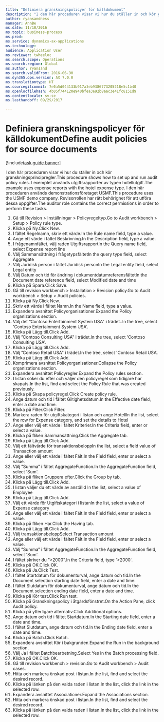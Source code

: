 ```yaml
--- 
title: "Definiera granskningspolicyer för källdokument"
description: "I den här proceduren visar vi hur du ställer in och kör granskningsprincipregler."
author: ryansandness
manager: AnnBe
ms.date: 11/10/2016
ms.topic: business-process
ms.prod: 
ms.service: dynamics-ax-applications
ms.technology: 
audience: Application User
ms.reviewer: twheeloc
ms.search.scope: Operations
ms.search.region: Global
ms.author: ryansand
ms.search.validFrom: 2016-06-30
ms.dyn365.ops.version: AX 7.0.0
ms.translationtype: HT
ms.sourcegitcommit: 7e0a5d044133b917a3eb9386773205218e5c1b40
ms.openlocfilehash: 4b05f744120e940bfea3e92b8aac3e41fc8151d9
ms.contentlocale: sv-se
ms.lasthandoff: 09/29/2017

---
```

# <a name="define-audit-policies-for-source-documents"></a><span data-ttu-id="3c466-103">Definiera granskningspolicyer för källdokument</span><span class="sxs-lookup"><span data-stu-id="3c466-103">Define audit policies for source documents</span></span>

[!include[task guide banner](../../includes/task-guide-banner.md)]

<span data-ttu-id="3c466-104">I den här proceduren visar vi hur du ställer in och kör granskningsprincipregler.</span><span class="sxs-lookup"><span data-stu-id="3c466-104">This procedure shows how to set up and run audit policy rules.</span></span> <span data-ttu-id="3c466-105">I exemplet används utgiftsrapporter av typen hotellutgift.</span><span class="sxs-lookup"><span data-stu-id="3c466-105">The example uses expense reports with the hotel expense type.</span></span> <span data-ttu-id="3c466-106">I den här proceduren används demonstrationsföretaget USMF.</span><span class="sxs-lookup"><span data-stu-id="3c466-106">This procedure uses the USMF demo company.</span></span> <span data-ttu-id="3c466-107">Revisorrollen har rätt behörighet för att utföra dessa uppgifter.</span><span class="sxs-lookup"><span data-stu-id="3c466-107">The auditor role contains the correct permissions in order to perform these tasks.</span></span>

1. <span data-ttu-id="3c466-108">Gå till Revision > Inställningar > Policyregeltyp.</span><span class="sxs-lookup"><span data-stu-id="3c466-108">Go to Audit workbench > Setup > Policy rule type.</span></span>
2. <span data-ttu-id="3c466-109">Klicka på Ny.</span><span class="sxs-lookup"><span data-stu-id="3c466-109">Click New.</span></span>
3. <span data-ttu-id="3c466-110">I fältet Regelnamn, skriv ett värde.</span><span class="sxs-lookup"><span data-stu-id="3c466-110">In the Rule name field, type a value.</span></span>
4. <span data-ttu-id="3c466-111">Ange ett värde i fältet Beskrivning.</span><span class="sxs-lookup"><span data-stu-id="3c466-111">In the Description field, type a value.</span></span>
5. <span data-ttu-id="3c466-112">I frågenamnfältet, välj raden Utgiftsrapport</span><span class="sxs-lookup"><span data-stu-id="3c466-112">In the Query name field, select Expense report line</span></span>
6. <span data-ttu-id="3c466-113">Välj Sammansättning i frågetypsfältet</span><span class="sxs-lookup"><span data-stu-id="3c466-113">In the query type field, select Aggregate</span></span>
7. <span data-ttu-id="3c466-114">Välj Juridisk person i fältet Juridisk person</span><span class="sxs-lookup"><span data-stu-id="3c466-114">In the Legal entity field, select Legal entity</span></span>
8. <span data-ttu-id="3c466-115">Välj Datum och tid för ändring i dokumentdatumreferensfältet</span><span class="sxs-lookup"><span data-stu-id="3c466-115">In the Document date reference field, select Modified date and time</span></span>
9. <span data-ttu-id="3c466-116">Klicka på Spara.</span><span class="sxs-lookup"><span data-stu-id="3c466-116">Click Save.</span></span>
10. <span data-ttu-id="3c466-117">Gå till revision workbench > Installation > Revision policy.</span><span class="sxs-lookup"><span data-stu-id="3c466-117">Go to Audit workbench > Setup > Audit policies.</span></span>
11. <span data-ttu-id="3c466-118">Klicka på Ny.</span><span class="sxs-lookup"><span data-stu-id="3c466-118">Click New.</span></span>
12. <span data-ttu-id="3c466-119">Skriv ett värde i fältet Namn.</span><span class="sxs-lookup"><span data-stu-id="3c466-119">In the Name field, type a value.</span></span>
13. <span data-ttu-id="3c466-120">Expandera avsnittet Policyorganisationer.</span><span class="sxs-lookup"><span data-stu-id="3c466-120">Expand the Policy organizations section.</span></span>
14. <span data-ttu-id="3c466-121">Välj det ”Contoso Entertainment System USA" i trädet..</span><span class="sxs-lookup"><span data-stu-id="3c466-121">In the tree, select 'Contoso Entertainment System USA'.</span></span>
15. <span data-ttu-id="3c466-122">Klicka på Lägg till.</span><span class="sxs-lookup"><span data-stu-id="3c466-122">Click Add.</span></span>
16. <span data-ttu-id="3c466-123">Välj ”Contoso Consulting USA" i trädet.</span><span class="sxs-lookup"><span data-stu-id="3c466-123">In the tree, select 'Contoso Consulting USA'.</span></span>
17. <span data-ttu-id="3c466-124">Klicka på Lägg till.</span><span class="sxs-lookup"><span data-stu-id="3c466-124">Click Add.</span></span>
18. <span data-ttu-id="3c466-125">Välj ”Contoso Retail USA" i trädet.</span><span class="sxs-lookup"><span data-stu-id="3c466-125">In the tree, select 'Contoso Retail USA'.</span></span>
19. <span data-ttu-id="3c466-126">Klicka på Lägg till.</span><span class="sxs-lookup"><span data-stu-id="3c466-126">Click Add.</span></span>
20. <span data-ttu-id="3c466-127">Komprimera avsnittet Policyorganisationer.</span><span class="sxs-lookup"><span data-stu-id="3c466-127">Collapse the Policy organizations section.</span></span>
21. <span data-ttu-id="3c466-128">Expandera avsnittet Policyregler.</span><span class="sxs-lookup"><span data-stu-id="3c466-128">Expand the Policy rules section.</span></span>
22. <span data-ttu-id="3c466-129">I listan söker du efter och väljer den policyregel som tidigare har skapats.</span><span class="sxs-lookup"><span data-stu-id="3c466-129">In the list, find and select the Policy Rule that was created previously.</span></span>
23. <span data-ttu-id="3c466-130">Klicka på Skapa policyregel.</span><span class="sxs-lookup"><span data-stu-id="3c466-130">Click Create policy rule.</span></span>
24. <span data-ttu-id="3c466-131">Ange datum och tid i fältet Giltighetsdatum.</span><span class="sxs-lookup"><span data-stu-id="3c466-131">In the Effective date field, enter a date and time.</span></span>
25. <span data-ttu-id="3c466-132">Klicka på Filter.</span><span class="sxs-lookup"><span data-stu-id="3c466-132">Click Filter.</span></span>
26. <span data-ttu-id="3c466-133">Markera raden för utgiftskategori i listan och ange Hotell</span><span class="sxs-lookup"><span data-stu-id="3c466-133">In the list, select the row for Expense category, and set the details to Hotel</span></span>
27. <span data-ttu-id="3c466-134">Ange eller välj ett värde i fältet Kriterier.</span><span class="sxs-lookup"><span data-stu-id="3c466-134">In the Criteria field, enter or select a value.</span></span>
28. <span data-ttu-id="3c466-135">Klicka på fliken Sammansättning.</span><span class="sxs-lookup"><span data-stu-id="3c466-135">Click the Aggregate tab.</span></span>
29. <span data-ttu-id="3c466-136">Klicka på Lägg till.</span><span class="sxs-lookup"><span data-stu-id="3c466-136">Click Add.</span></span>
30. <span data-ttu-id="3c466-137">Välj ett fältvärde för transaktionsbelopp</span><span class="sxs-lookup"><span data-stu-id="3c466-137">In the list, select a field value of Transaction amount</span></span>
31. <span data-ttu-id="3c466-138">Ange eller välj ett värde i fältet Fält.</span><span class="sxs-lookup"><span data-stu-id="3c466-138">In the Field field, enter or select a value.</span></span>
32. <span data-ttu-id="3c466-139">Välj ”Summa” i fältet AggregateFunction.</span><span class="sxs-lookup"><span data-stu-id="3c466-139">In the AggregateFunction field, select 'Sum'.</span></span>
33. <span data-ttu-id="3c466-140">Klicka på fliken Gruppera efter.</span><span class="sxs-lookup"><span data-stu-id="3c466-140">Click the Group by tab.</span></span>
34. <span data-ttu-id="3c466-141">Klicka på Lägg till.</span><span class="sxs-lookup"><span data-stu-id="3c466-141">Click Add.</span></span>
35. <span data-ttu-id="3c466-142">I listan väljer du ett värde av anställd </span><span class="sxs-lookup"><span data-stu-id="3c466-142">In the list, select a value of Employee</span></span> 
36. <span data-ttu-id="3c466-143">Klicka på Lägg till.</span><span class="sxs-lookup"><span data-stu-id="3c466-143">Click Add.</span></span>
37. <span data-ttu-id="3c466-144">Välj ett värde för Utgiftskategori i listan</span><span class="sxs-lookup"><span data-stu-id="3c466-144">In the list, select a value of Expense category</span></span>
38. <span data-ttu-id="3c466-145">Ange eller välj ett värde i fältet Fält.</span><span class="sxs-lookup"><span data-stu-id="3c466-145">In the Field field, enter or select a value.</span></span>
39. <span data-ttu-id="3c466-146">Klicka på fliken Har.</span><span class="sxs-lookup"><span data-stu-id="3c466-146">Click the Having tab.</span></span>
40. <span data-ttu-id="3c466-147">Klicka på Lägg till.</span><span class="sxs-lookup"><span data-stu-id="3c466-147">Click Add.</span></span>
41. <span data-ttu-id="3c466-148">Välj transaktionsbelopp</span><span class="sxs-lookup"><span data-stu-id="3c466-148">Select Transaction amount</span></span>
42. <span data-ttu-id="3c466-149">Ange eller välj ett värde i fältet Fält.</span><span class="sxs-lookup"><span data-stu-id="3c466-149">In the Field field, enter or select a value.</span></span>
43. <span data-ttu-id="3c466-150">Välj ”Summa” i fältet AggregateFunction.</span><span class="sxs-lookup"><span data-stu-id="3c466-150">In the AggregateFunction field, select 'Sum'.</span></span>
44. <span data-ttu-id="3c466-151">I fältet skriver du ">2000".</span><span class="sxs-lookup"><span data-stu-id="3c466-151">In the Criteria field, type '>2000'.</span></span>
45. <span data-ttu-id="3c466-152">Klicka på OK.</span><span class="sxs-lookup"><span data-stu-id="3c466-152">Click OK.</span></span>
46. <span data-ttu-id="3c466-153">Klicka på Ja.</span><span class="sxs-lookup"><span data-stu-id="3c466-153">Click Test.</span></span>
47. <span data-ttu-id="3c466-154">I fältet Startdatum för dokumenturval, ange datum och tid.</span><span class="sxs-lookup"><span data-stu-id="3c466-154">In the Document selection starting date field, enter a date and time.</span></span>
48. <span data-ttu-id="3c466-155">I fältet Slutdatum för dokumenturval, ange datum och tid.</span><span class="sxs-lookup"><span data-stu-id="3c466-155">In the Document selection ending date field, enter a date and time.</span></span>
49. <span data-ttu-id="3c466-156">Klicka på Kör test.</span><span class="sxs-lookup"><span data-stu-id="3c466-156">Click Run test.</span></span>
50. <span data-ttu-id="3c466-157">Klicka på Granskningspolicy i åtgärdsfönstret.</span><span class="sxs-lookup"><span data-stu-id="3c466-157">On the Action Pane, click Audit policy.</span></span>
51. <span data-ttu-id="3c466-158">Klicka på ytterligare alternativ.</span><span class="sxs-lookup"><span data-stu-id="3c466-158">Click Additional options.</span></span>
52. <span data-ttu-id="3c466-159">Ange datum och tid i fältet Startdatum.</span><span class="sxs-lookup"><span data-stu-id="3c466-159">In the Starting date field, enter a date and time.</span></span>
53. <span data-ttu-id="3c466-160">I fältet Slutdatum, ange datum och tid.</span><span class="sxs-lookup"><span data-stu-id="3c466-160">In the Ending date field, enter a date and time.</span></span>
54. <span data-ttu-id="3c466-161">Klicka på Batch.</span><span class="sxs-lookup"><span data-stu-id="3c466-161">Click Batch.</span></span>
55. <span data-ttu-id="3c466-162">Expandera avsnittet Kör i bakgrunden.</span><span class="sxs-lookup"><span data-stu-id="3c466-162">Expand the Run in the background section.</span></span>
56. <span data-ttu-id="3c466-163">Välj Ja i fältet Batchbearbetning.</span><span class="sxs-lookup"><span data-stu-id="3c466-163">Select Yes in the Batch processing field.</span></span>
57. <span data-ttu-id="3c466-164">Klicka på OK.</span><span class="sxs-lookup"><span data-stu-id="3c466-164">Click OK.</span></span>
58. <span data-ttu-id="3c466-165">Gå till revision workbench > revision.</span><span class="sxs-lookup"><span data-stu-id="3c466-165">Go to Audit workbench > Audit cases.</span></span>
59. <span data-ttu-id="3c466-166">Hitta och markera önskad post i listan.</span><span class="sxs-lookup"><span data-stu-id="3c466-166">In the list, find and select the desired record.</span></span>
60. <span data-ttu-id="3c466-167">Klicka på länken på den valda raden i listan.</span><span class="sxs-lookup"><span data-stu-id="3c466-167">In the list, click the link in the selected row.</span></span>
61. <span data-ttu-id="3c466-168">Expandera avsnittet Associationer.</span><span class="sxs-lookup"><span data-stu-id="3c466-168">Expand the Associations section.</span></span>
62. <span data-ttu-id="3c466-169">Hitta och markera önskad post i listan.</span><span class="sxs-lookup"><span data-stu-id="3c466-169">In the list, find and select the desired record.</span></span>
63. <span data-ttu-id="3c466-170">Klicka på länken på den valda raden i listan.</span><span class="sxs-lookup"><span data-stu-id="3c466-170">In the list, click the link in the selected row.</span></span>


